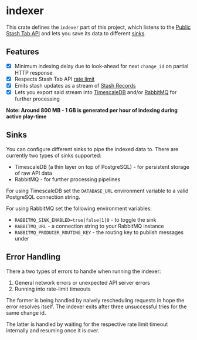 # indexer

This crate defines the `indexer` part of this project, which listens to the
[Public Stash Tab API](https://www.pathofexile.com/developer/docs/reference#publicstashes)
and lets you save its data to different [sinks](#sinks).

## Features

- [x] Minimum indexing delay due to look-ahead for next `change_id` on partial HTTP response
- [x] Respects Stash Tab API [rate limit](https://pathofexile.gamepedia.com/Public_stash_tab_API#Rate_Limit)
- [x] Emits stash updates as a stream of [Stash Records](indexer/src/stash_record.rs)
- [x] Lets you export said stream into [TimescaleDB](https://www.timescale.com/) and/or [RabbitMQ](https://www.rabbitmq.com/) for further processing

**Note: Around 800 MB - 1 GB is generated per hour of indexing during active play-time**

## Sinks

You can configure different sinks to pipe the indexed data to.
There are currently two types of sinks supported:

- TimescaleDB (a thin layer on top of PostgreSQL) - for persistent storage of raw API data
- RabbitMQ - for further processing pipelines

For using TimescaleDB set the `DATABASE_URL` environment variable to a valid PostgreSQL connection string.

For using RabbitMQ set the following environment variables:

- `RABBITMQ_SINK_ENABLED=true|false|1|0` - to toggle the sink
- `RABBITMQ_URL` - a connection string to your RabbitMQ instance
- `RABBITMQ_PRODUCER_ROUTING_KEY` - the routing key to publish messages under

## Error Handling

There a two types of errors to handle when running the indexer:

1. General network errors or unexpected API server errors
2. Running into rate-limit timeouts

The former is being handled by naively rescheduling requests in hope the error resolves itself.
The indexer exits after three unsuccessful tries for the same change id.

The latter is handled by waiting for the respective rate limit timeout internally and resuming once it is over.
